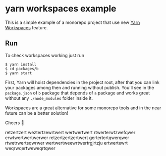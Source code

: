 # yarn workspaces example

This is a simple example of a monorepo project that use new [Yarn Workspaces](https://github.com/thejameskyle/rfcs-1/blob/workspaces/accepted/0000-workspaces.md) feature.

## Run

To check workspaces working just run

```
$ yarn install
$ cd packages/b
$ yarn start
```

First, Yarn will hoist dependencies in the project root, after that you can link your packages among then and running without publish. You'll see in the `package.json` of `b` package that depends of `a` package and works great without any `./node_modules` folder inside it.

Workspaces are a great alternative for some monorepo tools and in the near future can be a better solution!

Cheers 🍻

retzertzert
weztertzewrtwert
wertwertwert
rtwerterwtzwefqwer
erwtwertwertwerwer
retzertzertzertwert
gertertertqwerqwer
rtwetrwertsqwrwer
wertwertweewrtwertrgjrtzju
ertwertewrt
weqrwqertweweqrtqwer

